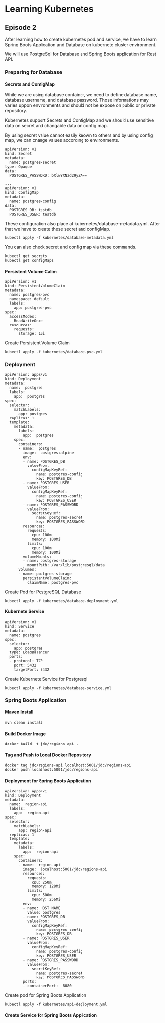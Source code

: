 # Learning Kubernetes

## Episode 2

After learning how to create kubernetes pod and service, we have to learn Spring Boots Application and Database on kubernete cluster environment.

We will use PostgreSql for Database and Spring Boots application for Rest API.

### Preparing for Database

#### Secrets and ConfigMap
While we are using database container, we need to define database name, database username, and database password. Those informations may varies uppon environments and should not be expose on public or private repository.

Kubernetes support Secrets and ConfigMap and we should use sensitive data on secret and changable data on config map.

By using secret value cannot easily known to others and by using config map, we can change values according to environments.

```
apiVersion: v1
kind: Secret
metadata:
  name: postgres-secret
type: Opaque
data:
  POSTGRES_PASSWORD: bXlwYXNzd29yZA==

---
apiVersion: v1
kind: ConfigMap
metadata:
  name: postgres-config
data:
  POSTGRES_DB: testdb
  POSTGRES_USER: testdb
```

These configuration also place at kubernetes/database-metadata.yml. After that we have to create these secret and configMap.
```
kubectl apply -f kubernetes/database-metadata.yml
```

You can also check secret and config map via these commands.
```
kubectl get secrets
kubectl get configMaps
```

#### Persistent Volume Calim

```
apiVersion: v1
kind: PersistentVolumeClaim
metadata:
  name: postgres-pvc
  namespace: default
  labels:
    app: postgres-pvc
spec:
  accessModes:
  - ReadWriteOnce
  resources:
    requests:
      storage: 1Gi
```

Create Persistent Volume Claim

```
kubectl apply -f kubernetes/database-pvc.yml
```

### Deployment

```
apiVersion: apps/v1
kind: Deployment
metadata:
  name:  postgres
  labels:
    app:  postgres
spec:
  selector:
    matchLabels:
      app: postgres
  replicas: 1
  template:
    metadata:
      labels:
        app:  postgres
    spec:
      containers:
      - name:  postgres
        image:  postgres:alpine
        env:
        - name: POSTGRES_DB
          valueFrom:
            configMapKeyRef:
              name: postgres-config
              key: POSTGRES_DB
        - name: POSTGRES_USER
          valueFrom:
            configMapKeyRef:
              name: postgres-config
              key: POSTGRES_USER
        - name: POSTGRES_PASSWORD
          valueFrom:
            secretKeyRef:
              name: postgres-secret
              key: POSTGRES_PASSWORD
        resources:
          requests:
            cpu: 100m
            memory: 100Mi
          limits:
            cpu: 100m
            memory: 100Mi
        volumeMounts:
        - name: postgres-storage
          mountPath: /var/lib/postgresql/data
      volumes:
      - name: postgres-storage
        persistentVolumeClaim:
          claimName: postgres-pvc
```

Create Pod for PostgreSQL Database
```
kubectl apply -f kubernetes/database-deployment.yml
```

#### Kubernete Service

```
apiVersion: v1
kind: Service
metadata:
  name: postgres
spec:
  selector:
    app: postgres
  type: LoadBalancer
  ports:
  - protocol: TCP
    port: 5432
    targetPort: 5432
```

Create Kubernete Service for Postgresql
```
kubectl apply -f kubernetes/database-service.yml
```

### Spring Boots Application

#### Maven Install

```
mvn clean install
```

#### Build Docker Image

```
docker build -t jdc/regions-api .
```

#### Tag and Push to Local Docker Repository

```
docker tag jdc/regions-api localhost:5001/jdc/regions-api
docker push localhost:5001/jdc/regions-api
```

#### Deployment for Spring Boots Application

```
apiVersion: apps/v1
kind: Deployment
metadata:
  name:  region-api
  labels:
    app:  region-api
spec:
  selector:
    matchLabels:
      app: region-api
  replicas: 1
  template:
    metadata:
      labels:
        app:  region-api
    spec:
      containers:
      - name:  region-api
        image:  localhost:5001/jdc/regions-api
        resources:
          requests:
            cpu: 250m
            memory: 128Mi
          limits:
            cpu: 500m
            memory: 256Mi
        env:
        - name: HOST_NAME
          value: postgres
        - name: POSTGRES_DB
          valueFrom:
            configMapKeyRef:
              name: postgres-config
              key: POSTGRES_DB
        - name: POSTGRES_USER
          valueFrom:
            configMapKeyRef:
              name: postgres-config
              key: POSTGRES_USER
        - name: POSTGRES_PASSWORD
          valueFrom:
            secretKeyRef:
              name: postgres-secret
              key: POSTGRES_PASSWORD
        ports:
        - containerPort:  8080
```

Create pod for Spring Boots Application
```
kubectl apply -f kubernetes/api-deployment.yml
```

#### Create Service for Spring Boots Application

```

```